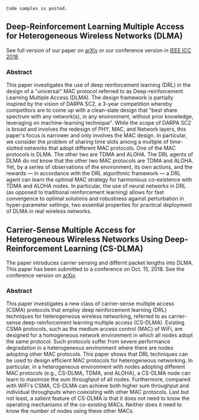 
```
Code samples is posted.
```


## Deep-Reinforcement Learning Multiple Access for Heterogeneous Wireless Networks (DLMA)
See full version of our paper on [arXiv](https://arxiv.org/pdf/1712.00162.pdf) or our conference version in [IEEE ICC 2018](https://ieeexplore.ieee.org/abstract/document/8422168/).
### Abstract
This paper investigates the use of deep reinforcement learning (DRL) in the design of a "universal" MAC protocol referred to as Deep-reinforcement Learning Multiple Access (DLMA). The design framework is partially inspired by the vision of DARPA SC2, a 3-year competition whereby competitors are to come up with a clean-slate design that "best share spectrum with any network(s), in any environment, without prior knowledge, leveraging on machine-learning technique". While the scope of DARPA SC2 is broad and involves the redesign of PHY, MAC, and Network layers, this paper's focus is narrower and only involves the MAC design. In particular, we consider the problem of sharing time slots among a multiple of time-slotted networks that adopt different MAC protocols. One of the MAC protocols is DLMA. The other two are TDMA and ALOHA. The DRL agents of DLMA do not know that the other two MAC protocols are TDMA and ALOHA. Yet, by a series of observations of the environment, its own actions, and the rewards — in accordance with the DRL algorithmic framework — a DRL agent can learn the optimal MAC strategy for harmonious co-existence with TDMA and ALOHA nodes. In particular, the use of neural networks in DRL (as opposed to traditional reinforcement learning) allows for fast convergence to optimal solutions and robustness against perturbation in hyper-parameter settings, two essential properties for practical deployment of DLMA in real wireless networks.




## Carrier-Sense Multiple Access for Heterogeneous Wireless Networks Using Deep-Reinforcement Learning (CS-DLMA)
The paper introduces carrier sensing and differnt packet lengths into DLMA. This paper has been submitted to a conference on Oct. 15, 2018. See the conference version on [arXiv](https://arxiv.org/abs/1810.06830).  
### Abstract
This paper investigates a new class of carrier-sense multiple access (CSMA) protocols that employ deep reinforcement learning (DRL) techniques for heterogeneous wireless networking, referred to as carrier-sense deep-reinforcement learning multiple access (CS-DLMA). Existing CSMA protocols, such as the medium access control (MAC) of WiFi, are designed for a homogeneous network environment in which all nodes adopt the same protocol. Such protocols suffer from severe performance degradation in a heterogeneous environment where there are nodes adopting other MAC protocols. This paper shows that DRL techniques can be used to design efficient MAC protocols for heterogeneous networking. In particular, in a heterogeneous environment with nodes adopting different MAC protocols (e.g., CS-DLMA, TDMA, and ALOHA), a CS-DLMA node can learn to maximize the sum throughput of all nodes. Furthermore, compared with WiFi's CSMA, CS-DLMA can achieve both higher sum throughput and individual throughputs when coexisting with other MAC protocols. Last but not least, a salient feature of CS-DLMA is that it does not need to know the operating mechanisms of the co-existing MACs. Neither does it need to know the number of nodes using these other MACs.

